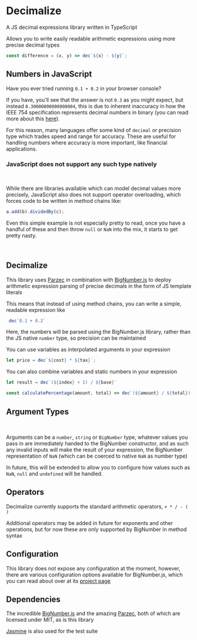 # Decimalize
A JS decimal expressions library written in TypeScript

Allows you to write easily readable arithmetic expressions using more precise decimal types

```javascript
const difference = (x, y) => dec`${x} - ${y}`;
```


## Numbers in JavaScript

Have you ever tried running `0.1 + 0.2` in your browser console?

If you have, you'll see that the answer is not `0.3` as you might expect, but instead `0.30000000000000004`, this is due to inherent inaccuracy in how the IEEE 754 specification represents decimal numbers in binary
(you can read more about this [here](https://en.wikipedia.org/wiki/Floating-point_arithmetic#Accuracy_problems)).

For this reason, many languages offer some kind of `decimal` or precision type which trades speed and range for accuracy. These are useful for handling numbers where accuracy is more important, like financial applications.

### JavaScript does not support any such type natively

&nbsp;

While there are libraries available which can model decimal values more precisely, JavaScript also does not support operator overloading, which forces code to be written in method chains like:

```javascript
a.add(b).dividedBy(c);
```

Even this simple example is not especially pretty to read, once you have a handful of these and then throw `null` or `NaN` into the mix, it starts to get pretty nasty.

&nbsp;

## Decimalize

This library uses [Parzec](https://github.com/johtela/parzec) in combination with [BigNumber.js](https://github.com/MikeMcl/bignumber.js/) to deploy arithmetic expression parsing of precise decimals in the form of JS template literals

This means that instead of using method chains, you can write a simple, readable expression like

```javascript
 dec`0.1 + 0.2` 
```
Here, the numbers will be parsed using the BigNumber.js library, rather than the JS native `number` type, so precision can be maintained

You can use variables as interpolated arguments in your expression

```javascript
let price = dec`${cost} * ${tax}`;
```

You can also combine variables and static numbers in your expression
```javascript
let result = dec`(${index} + 1) / ${base}`

const calculatePercentage(amount, total) => dec`(${amount} / ${total}) * 100`
```

## Argument Types

&nbsp;

Arguments can be a `number`, `string` or `BigNumber` type, whatever values you pass in are immediately handed to the BigNumber constructor, and as such any invalid inputs will make the result of your expression, the BigNumber representation of `NaN` (which can be coerced to native `NaN` as number type)

In future, this will be extended to allow you to configure how values such as `NaN`, `null` and `undefined` will be handled.

## Operators

Decimalize currently supports the standard arithmetic operators, `+ * / - ( )`

Additional operators may be added in future for exponents and other operations, but for now these are only supported by BigNumber in method syntax

## Configuration

This library does not expose any configuration at the moment, however, there are various configuration options available for BigNumber.js, which you can read about over at its [project page](https://github.com/MikeMcl/bignumber.js/)

## Dependencies

The incredible [BigNumber.js](https://github.com/MikeMcl/bignumber.js/) and the amazing [Parzec](https://github.com/johtela/parzec), both of which are licensed under MIT, as is this library

[Jasmine](https://jasmine.github.io/) is also used for the test suite